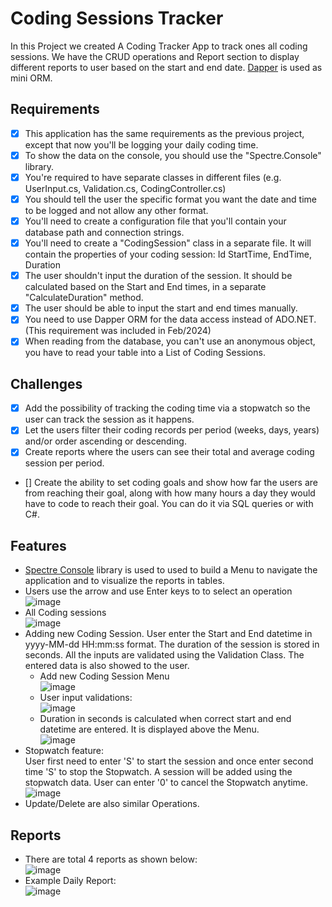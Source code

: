
# Coding Sessions Tracker

In this Project we created A Coding Tracker App to track ones all
coding sessions. We have the CRUD operations and Report section
to display different reports to user based on the start and end date.
[Dapper](https://www.learndapper.com/) is used as mini ORM.

## Requirements

- [x] This application has the same requirements as the previous
project, except that now you'll be logging your daily coding time.
- [x] To show the data on the console, you should use the
"Spectre.Console" library.
- [x] You're required to have separate classes in different files
(e.g. UserInput.cs, Validation.cs, CodingController.cs)
- [x] You should tell the user the specific format you want the
date and time to be logged and not allow any other format.
- [x] You'll need to create a configuration file that you'll contain
your database path and connection strings.
- [x] You'll need to create a "CodingSession" class in a separate file.
It will contain the properties of your coding session: Id StartTime,
EndTime, Duration
- [x] The user shouldn't input the duration of the session. It should
be calculated based on the Start and End times, in a separate
"CalculateDuration" method.
- [x] The user should be able to input the start and end times manually.
- [x] You need to use Dapper ORM for the data access instead of ADO.NET.
(This requirement was included in Feb/2024)
- [x] When reading from the database, you can't use an anonymous object,
you have to read your table into a List of Coding Sessions.

## Challenges

- [x] Add the possibility of tracking the coding time via a stopwatch so
the user can track the session as it happens.
- [x] Let the users filter their coding records per period
(weeks, days, years) and/or order ascending or descending.
- [x] Create reports where the users can see their total and
average coding session per period.
- [] Create the ability to set coding goals and show how far the
users are from reaching their goal, along with how many hours a day
they would have to code to reach their goal. You can do it via SQL
queries or with C#.

## Features

- [Spectre Console](https://spectreconsole.net/) library is used
to used to build a Menu to navigate the application and to
visualize the reports in tables.
- Users use the arrow and use Enter keys to to select an operation  
    ![image](https://github.com/javedkhan2k2/42Heilbronn/assets/48986371/d5cc3f66-9dc7-4734-9fa0-10669ab6a057)
- All Coding sessions  
    ![image](https://github.com/javedkhan2k2/42Heilbronn/assets/48986371/8d1de1ef-ca15-47de-9245-87fb5d270d66)
- Adding new Coding Session. User enter the Start and End
datetime in yyyy-MM-dd HH:mm:ss format. The duration of the
session is stored in seconds. All the inputs are validated
using the Validation Class. The entered data is also showed
to the user.
  - Add new Coding Session Menu  
    ![image](https://github.com/javedkhan2k2/42Heilbronn/assets/48986371/f1e1484f-0aec-4074-82fc-a7b71b9351cf)
  - User input validations:  
    ![image](https://github.com/javedkhan2k2/42Heilbronn/assets/48986371/fd01ab70-6edb-4876-8677-4b845ff136e0)
  - Duration in seconds is calculated when correct start and
  end datetime are entered. It is displayed above the Menu.  
    ![image](https://github.com/javedkhan2k2/42Heilbronn/assets/48986371/951d2c22-7b40-43ba-9887-8806cd57844d)
- Stopwatch feature:  
    User first need to enter 'S' to start the session and once
    enter second time 'S' to stop the Stopwatch. A session will
    be added using the stopwatch data. User can enter '0' to
    cancel the Stopwatch anytime.  
    ![image](https://github.com/javedkhan2k2/42Heilbronn/assets/48986371/0e14d7f2-b7e6-49f6-8204-39af70775471)
- Update/Delete are also similar Operations.

## Reports

- There are total 4 reports as shown below:  
![image](https://github.com/javedkhan2k2/42Heilbronn/assets/48986371/1bfe99d4-e788-4066-8690-bfe15d73d8a1)
- Example Daily Report:  
![image](https://github.com/javedkhan2k2/42Heilbronn/assets/48986371/5f267d88-d5cb-4947-b162-7d1e79d39d1d)

